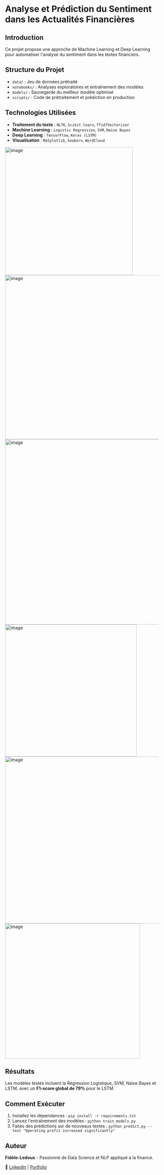 # Analyse et Prédiction du Sentiment dans les Actualités Financières 

##  Introduction
Ce projet propose une approche de Machine Learning et Deep Learning pour automatiser l'analyse du sentiment dans les textes financiers.

##  Structure du Projet
- `data/` : Jeu de données prétraité
- `notebooks/` : Analyses exploratoires et entraînement des modèles
- `models/` : Sauvegarde du meilleur modèle optimisé
- `scripts/` : Code de prétraitement et prédiction en production

##  Technologies Utilisées
- **Traitement du texte** : `NLTK`, `Scikit-learn`, `TfidfVectorizer`
- **Machine Learning** : `Logistic Regression`, `SVM`, `Naive Bayes`
- **Deep Learning** : `TensorFlow`, `Keras (LSTM)`
- **Visualisation** : `Matplotlib`, `Seaborn`, `WordCloud`
<img width="418" alt="image" src="https://github.com/user-attachments/assets/1ebee85c-64ff-4a1e-bc15-5d955276e6e6" />
<img width="536" alt="image" src="https://github.com/user-attachments/assets/c95357bc-01ab-4c01-8d53-c9564e97c129" />
<img width="605" alt="image" src="https://github.com/user-attachments/assets/c56447b2-f8c1-49ef-9ef1-544fb5e5289e" />
<img width="431" alt="image" src="https://github.com/user-attachments/assets/c8ce2592-ef6a-481e-8f22-18eca34664b6" />
<img width="545" alt="image" src="https://github.com/user-attachments/assets/d9300f16-6ca9-4f27-9fef-24a9facb5f33" />
<img width="442" alt="image" src="https://github.com/user-attachments/assets/88eff9d6-2934-4ce5-8d6f-897ddfb664ec" />


##  Résultats
Les modèles testés incluent la Régression Logistique, SVM, Naïve Bayes et LSTM, avec un **F1-score global de 79%** pour le LSTM. 

##  Comment Exécuter
1. Installez les dépendances : `pip install -r requirements.txt`
2. Lancez l'entraînement des modèles : `python train_models.py`
3. Faites des prédictions sur de nouveaux textes : `python predict.py --text "Operating profit increased significantly"`

##  Auteur
 **Fidèle-Ledoux** - Passionné de Data Science et NLP appliqué à la finance.

🔗 [LinkedIn](https://www.linkedin.com/in/fidele-ledoux) | [Portfolio](#)
